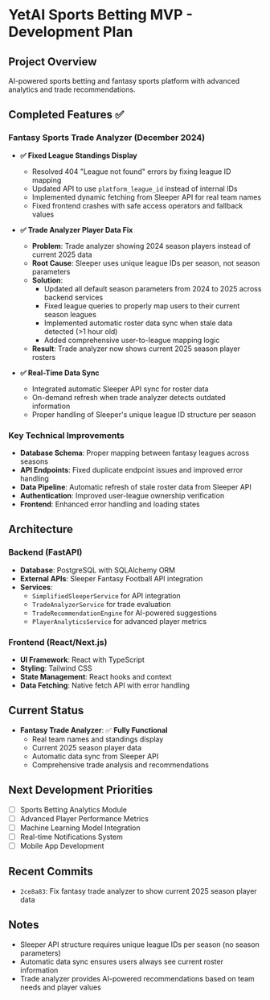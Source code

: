 # YetAI Sports Betting MVP - Development Plan

## Project Overview
AI-powered sports betting and fantasy sports platform with advanced analytics and trade recommendations.

## Completed Features ✅

### Fantasy Sports Trade Analyzer (December 2024)
- **✅ Fixed League Standings Display**
  - Resolved 404 "League not found" errors by fixing league ID mapping
  - Updated API to use `platform_league_id` instead of internal IDs
  - Implemented dynamic fetching from Sleeper API for real team names
  - Fixed frontend crashes with safe access operators and fallback values

- **✅ Trade Analyzer Player Data Fix** 
  - **Problem**: Trade analyzer showing 2024 season players instead of current 2025 data
  - **Root Cause**: Sleeper uses unique league IDs per season, not season parameters
  - **Solution**: 
    - Updated all default season parameters from 2024 to 2025 across backend services
    - Fixed league queries to properly map users to their current season leagues
    - Implemented automatic roster data sync when stale data detected (>1 hour old)
    - Added comprehensive user-to-league mapping logic
  - **Result**: Trade analyzer now shows current 2025 season player rosters

- **✅ Real-Time Data Sync**
  - Integrated automatic Sleeper API sync for roster data
  - On-demand refresh when trade analyzer detects outdated information
  - Proper handling of Sleeper's unique league ID structure per season

### Key Technical Improvements
- **Database Schema**: Proper mapping between fantasy leagues across seasons
- **API Endpoints**: Fixed duplicate endpoint issues and improved error handling  
- **Data Pipeline**: Automatic refresh of stale roster data from Sleeper API
- **Authentication**: Improved user-league ownership verification
- **Frontend**: Enhanced error handling and loading states

## Architecture

### Backend (FastAPI)
- **Database**: PostgreSQL with SQLAlchemy ORM
- **External APIs**: Sleeper Fantasy Football API integration
- **Services**: 
  - `SimplifiedSleeperService` for API integration
  - `TradeAnalyzerService` for trade evaluation
  - `TradeRecommendationEngine` for AI-powered suggestions
  - `PlayerAnalyticsService` for advanced player metrics

### Frontend (React/Next.js)
- **UI Framework**: React with TypeScript
- **Styling**: Tailwind CSS
- **State Management**: React hooks and context
- **Data Fetching**: Native fetch API with error handling

## Current Status
- **Fantasy Trade Analyzer**: ✅ **Fully Functional**
  - Real team names and standings display
  - Current 2025 season player data
  - Automatic data sync from Sleeper API
  - Comprehensive trade analysis and recommendations

## Next Development Priorities
- [ ] Sports Betting Analytics Module
- [ ] Advanced Player Performance Metrics
- [ ] Machine Learning Model Integration
- [ ] Real-time Notifications System
- [ ] Mobile App Development

## Recent Commits
- `2ce8a83`: Fix fantasy trade analyzer to show current 2025 season player data

## Notes
- Sleeper API structure requires unique league IDs per season (no season parameters)
- Automatic data sync ensures users always see current roster information
- Trade analyzer provides AI-powered recommendations based on team needs and player values

